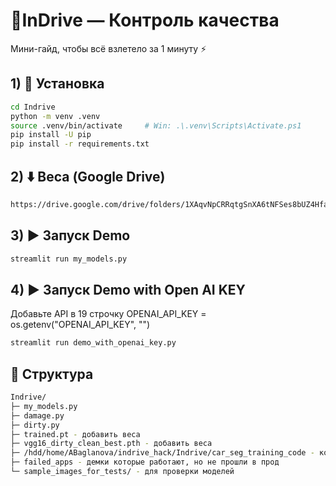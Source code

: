 # 🚕InDrive — Контроль качества

Мини-гайд, чтобы всё взлетело за 1 минуту ⚡️

## 1) 🧰 Установка
```bash
cd Indrive
python -m venv .venv
source .venv/bin/activate     # Win: .\.venv\Scripts\Activate.ps1
pip install -U pip
pip install -r requirements.txt
```
## 2) ⬇️ Веса (Google Drive)
```bash
https://drive.google.com/drive/folders/1XAqvNpCRRqtgSnXA6tNFSes8bUZ4Hfad
```
## 3) ▶️ Запуск Demo 
```bash
streamlit run my_models.py
```

## 4) ▶️ Запуск Demo with Open AI KEY 
Добавьте API в 19 строчку
OPENAI_API_KEY = os.getenv("OPENAI_API_KEY", "")

```bash
streamlit run demo_with_openai_key.py
```

## 📁 Структура
```bash
Indrive/
├─ my_models.py
├─ damage.py
├─ dirty.py
├─ trained.pt - добавить веса
├─ vgg16_dirty_clean_best.pth - добавить веса
├─ /hdd/home/ABaglanova/indrive_hack/Indrive/car_seg_training_code - код тренировки модели сегментации
├─ failed_apps - демки которые работают, но не прошли в прод
└─ sample_images_for_tests/ - для проверки моделей 
```

